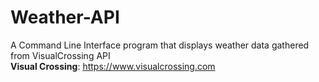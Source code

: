 # Weather-API
A Command Line Interface program that displays weather data gathered from VisualCrossing API  
**Visual Crossing**: https://www.visualcrossing.com  
